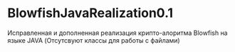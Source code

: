 # BlowfishJavaRealization0.1
Исправленная и дополненная реализация крипто-алоритма Blowfish на языке JAVA 
(Отсутсвуют классы для работы с файлами)
